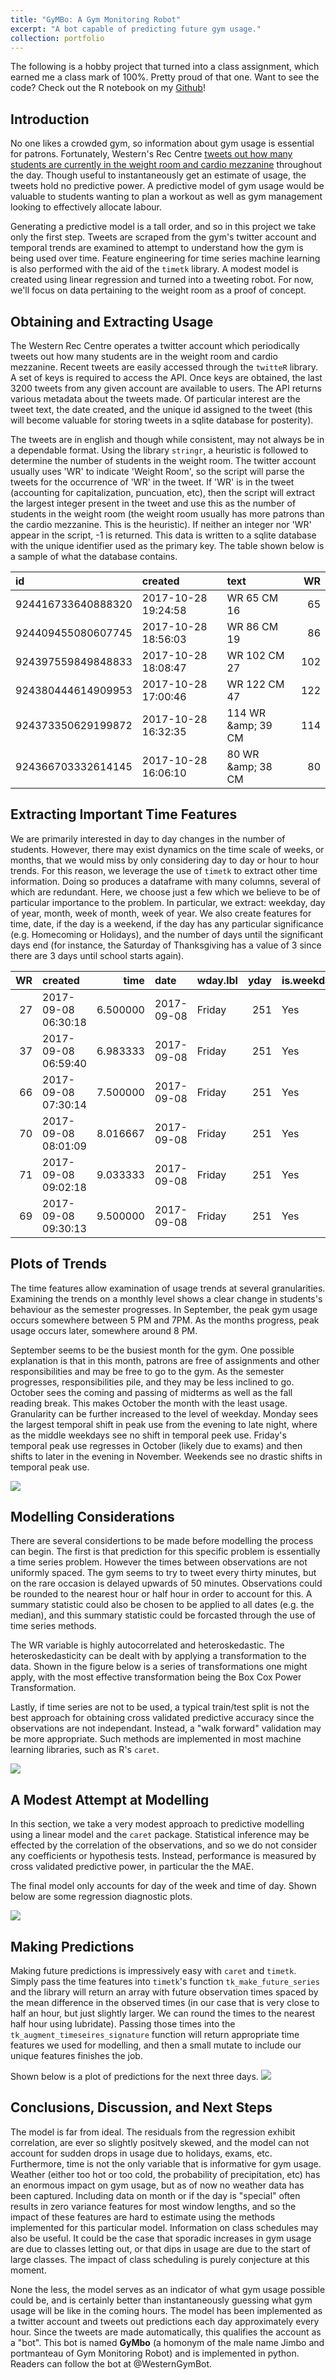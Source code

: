 ```yaml
---
title: "GyMBo: A Gym Monitoring Robot"
excerpt: "A bot capable of predicting future gym usage."
collection: portfolio
---
```







The following is a hobby project that turned into a class assignment, which earned me a class mark of 100%.  Pretty proud of that one.  Want to see the code?  Check out the R notebook on my [Github](https://github.com/Dpananos/GymBo)!


## Introduction

No one likes a crowded gym, so information about gym usage is essential for patrons.  Fortunately, Western's Rec Centre [tweets out how many students are currently in the weight room and cardio mezzanine](https://twitter.com/WesternWeightRm?lang=en) throughout the day.  Though useful to instantaneously get an estimate of usage, the tweets hold no predictive power.  A predictive model of gym usage would be valuable to students wanting to plan a workout as well as gym management looking to effectively allocate labour. 


Generating a predictive model is a tall order, and so in this project we take only the first step.  Tweets are scraped from the gym's twitter account and temporal trends are examined to attempt to understand how the gym is being used over time.  Feature engineering for time series machine learning is also performed with the aid of the `timetk` library.  A modest model is created using linear regression and turned into a tweeting robot. For now, we'll focus on data pertaining to the weight room as a proof of concept.

## Obtaining and Extracting Usage 

The Western Rec Centre operates a twitter account which periodically tweets out how many students are in the weight room and cardio mezzanine.  Recent tweets are easily accessed through the `twitteR` library.  A set of keys is required to access the API.  Once keys are obtained, the last 3200 tweets from any given account are available to users.  The API returns various metadata about the tweets made.  Of particular interest are the tweet text, the date created, and the unique id assigned to the tweet (this will become valuable for storing tweets in a sqlite database for posterity). 

The tweets are in english and though while consistent, may not always be in a dependable format. Using the library `stringr`, a heuristic is followed to determine the number of students in the weight room.  The twitter account usually uses 'WR' to indicate 'Weight Room', so the script will parse the tweets for the occurrence of 'WR' in the tweet.  If 'WR' is in the tweet (accounting for capitalization, puncuation, etc), then the script will extract the largest integer present in the tweet and use this as the number of students in the weight room (the weight room usually has more patrons than the cardio mezzanine.  This is the heuristic).  If neither an integer nor 'WR' appear in the script, -1 is returned.  This data is written to a sqlite database with the unique identifier used as the primary key.  The table shown below is a sample of what the database contains.





<table class="table" style="margin-left: auto; margin-right: auto;">
<thead><tr>
<th style="text-align:left;"> id </th>
   <th style="text-align:left;"> created </th>
   <th style="text-align:left;"> text </th>
   <th style="text-align:right;"> WR </th>
  </tr></thead>
<tbody>
<tr>
<td style="text-align:left;"> 924416733640888320 </td>
   <td style="text-align:left;"> 2017-10-28 19:24:58 </td>
   <td style="text-align:left;"> WR 65 CM 16 </td>
   <td style="text-align:right;"> 65 </td>
  </tr>
<tr>
<td style="text-align:left;"> 924409455080607745 </td>
   <td style="text-align:left;"> 2017-10-28 18:56:03 </td>
   <td style="text-align:left;"> WR 86 CM 19 </td>
   <td style="text-align:right;"> 86 </td>
  </tr>
<tr>
<td style="text-align:left;"> 924397559849848833 </td>
   <td style="text-align:left;"> 2017-10-28 18:08:47 </td>
   <td style="text-align:left;"> WR 102 CM 27 </td>
   <td style="text-align:right;"> 102 </td>
  </tr>
<tr>
<td style="text-align:left;"> 924380444614909953 </td>
   <td style="text-align:left;"> 2017-10-28 17:00:46 </td>
   <td style="text-align:left;"> WR 122 CM 47 </td>
   <td style="text-align:right;"> 122 </td>
  </tr>
<tr>
<td style="text-align:left;"> 924373350629199872 </td>
   <td style="text-align:left;"> 2017-10-28 16:32:35 </td>
   <td style="text-align:left;"> 114 WR &amp;amp; 39 CM </td>
   <td style="text-align:right;"> 114 </td>
  </tr>
<tr>
<td style="text-align:left;"> 924366703332614145 </td>
   <td style="text-align:left;"> 2017-10-28 16:06:10 </td>
   <td style="text-align:left;"> 80 WR &amp;amp; 38 CM </td>
   <td style="text-align:right;"> 80 </td>
  </tr>
</tbody>
</table>


## Extracting Important Time Features

We are primarily interested in day to day changes in the number of students.  However, there may exist dynamics on the time scale of weeks, or months, that we would miss by only considering day to day or hour to hour trends.  For this reason, we leverage the use of `timetk` to extract other time information.  Doing so produces a dataframe with many columns, several of which are redundant.  Here, we choose just a few which we believe to be of particular importance to the problem.  In particular, we extract: weekday, day of year, month, week of month, week of year.  We also create features for time, date, if the day is a weekend, if the day has any particular significance (e.g. Homecoming or Holidays), and the number of days until the significant days end (for instance, the Saturday of Thanksgiving has a value of 3 since there are 3 days until school starts again).



<table class="table" style="margin-left: auto; margin-right: auto;">
<thead><tr>
<th style="text-align:right;"> WR </th>
   <th style="text-align:left;"> created </th>
   <th style="text-align:right;"> time </th>
   <th style="text-align:left;"> date </th>
   <th style="text-align:left;"> wday.lbl </th>
   <th style="text-align:right;"> yday </th>
   <th style="text-align:left;"> is.weekday </th>
   <th style="text-align:left;"> month.lbl </th>
   <th style="text-align:right;"> mweek </th>
   <th style="text-align:right;"> week </th>
   <th style="text-align:right;"> remaining </th>
   <th style="text-align:left;"> is.special </th>
  </tr></thead>
<tbody>
<tr>
<td style="text-align:right;"> 27 </td>
   <td style="text-align:left;"> 2017-09-08 06:30:18 </td>
   <td style="text-align:right;"> 6.500000 </td>
   <td style="text-align:left;"> 2017-09-08 </td>
   <td style="text-align:left;"> Friday </td>
   <td style="text-align:right;"> 251 </td>
   <td style="text-align:left;"> Yes </td>
   <td style="text-align:left;"> September </td>
   <td style="text-align:right;"> 2 </td>
   <td style="text-align:right;"> 36 </td>
   <td style="text-align:right;"> 0 </td>
   <td style="text-align:left;"> No </td>
  </tr>
<tr>
<td style="text-align:right;"> 37 </td>
   <td style="text-align:left;"> 2017-09-08 06:59:40 </td>
   <td style="text-align:right;"> 6.983333 </td>
   <td style="text-align:left;"> 2017-09-08 </td>
   <td style="text-align:left;"> Friday </td>
   <td style="text-align:right;"> 251 </td>
   <td style="text-align:left;"> Yes </td>
   <td style="text-align:left;"> September </td>
   <td style="text-align:right;"> 2 </td>
   <td style="text-align:right;"> 36 </td>
   <td style="text-align:right;"> 0 </td>
   <td style="text-align:left;"> No </td>
  </tr>
<tr>
<td style="text-align:right;"> 66 </td>
   <td style="text-align:left;"> 2017-09-08 07:30:14 </td>
   <td style="text-align:right;"> 7.500000 </td>
   <td style="text-align:left;"> 2017-09-08 </td>
   <td style="text-align:left;"> Friday </td>
   <td style="text-align:right;"> 251 </td>
   <td style="text-align:left;"> Yes </td>
   <td style="text-align:left;"> September </td>
   <td style="text-align:right;"> 2 </td>
   <td style="text-align:right;"> 36 </td>
   <td style="text-align:right;"> 0 </td>
   <td style="text-align:left;"> No </td>
  </tr>
<tr>
<td style="text-align:right;"> 70 </td>
   <td style="text-align:left;"> 2017-09-08 08:01:09 </td>
   <td style="text-align:right;"> 8.016667 </td>
   <td style="text-align:left;"> 2017-09-08 </td>
   <td style="text-align:left;"> Friday </td>
   <td style="text-align:right;"> 251 </td>
   <td style="text-align:left;"> Yes </td>
   <td style="text-align:left;"> September </td>
   <td style="text-align:right;"> 2 </td>
   <td style="text-align:right;"> 36 </td>
   <td style="text-align:right;"> 0 </td>
   <td style="text-align:left;"> No </td>
  </tr>
<tr>
<td style="text-align:right;"> 71 </td>
   <td style="text-align:left;"> 2017-09-08 09:02:18 </td>
   <td style="text-align:right;"> 9.033333 </td>
   <td style="text-align:left;"> 2017-09-08 </td>
   <td style="text-align:left;"> Friday </td>
   <td style="text-align:right;"> 251 </td>
   <td style="text-align:left;"> Yes </td>
   <td style="text-align:left;"> September </td>
   <td style="text-align:right;"> 2 </td>
   <td style="text-align:right;"> 36 </td>
   <td style="text-align:right;"> 0 </td>
   <td style="text-align:left;"> No </td>
  </tr>
<tr>
<td style="text-align:right;"> 69 </td>
   <td style="text-align:left;"> 2017-09-08 09:30:13 </td>
   <td style="text-align:right;"> 9.500000 </td>
   <td style="text-align:left;"> 2017-09-08 </td>
   <td style="text-align:left;"> Friday </td>
   <td style="text-align:right;"> 251 </td>
   <td style="text-align:left;"> Yes </td>
   <td style="text-align:left;"> September </td>
   <td style="text-align:right;"> 2 </td>
   <td style="text-align:right;"> 36 </td>
   <td style="text-align:right;"> 0 </td>
   <td style="text-align:left;"> No </td>
  </tr>
</tbody>
</table>


## Plots of Trends

The time features allow examination of usage trends at several granularities.  Examining the trends on a monthly level shows a clear change in students's behaviour as the semester progresses.  In September, the peak gym usage occurs somewhere between 5 PM and 7PM.  As the months progress, peak usage occurs later, somewhere around 8 PM.  

September seems to be the busiest month for the gym.  One possible explanation is that in this month, patrons are free of assignments and other responsibilities and may be free to go to the gym.  As the semester progresses, responsibilities pile, and they may be less inclined to go.  October sees the coming and passing of midterms as well as the fall reading break. This makes October the month with the least usage.  Granularity can be further increased to the level of weekday.  Monday sees the largest temporal shift in peak use from the evening to late night, where as the middle weekdays see no shift in temporal peek use.  Friday's 
temporal peak use regresses in October (likely due to exams) and then shifts to later in the evening in November.  Weekends see no drastic shifts in temporal peak use.


<img src="/images/portfolio/Gymbo/unnamed-chunk-5-1.png"  />


## Modelling Considerations

There are several considertions to be made before modelling the process can begin.  The first is that prediction for this specific problem is essentially a time series problem. However the times between observations are not uniformly spaced. The gym seems to try to tweet every thirty minutes, but on the rare occasion is delayed upwards of 50 minutes.  Observations could be rounded to the nearest hour or half hour in order to account for this. A summary statistic could also be chosen to be applied to all dates (e.g. the median), and this summary statistic could be forcasted through the use of time series methods.

The WR variable is highly autocorrelated and heteroskedastic.  The heteroskedasticity can be dealt with by applying a transformation to the data.  Shown in the figure below is a series of transformations one might apply, with the most effective transformation being the Box Cox Power Transformation.

Lastly, if time series are not to be used, a typical train/test split is not the best approach for obtaining cross validated predictive accuracy since the observations are not independant.  Instead, a "walk forward" validation may be more appropriate.  Such methods are implemented in most machine learning libraries, such as R's `caret`.

<img src="/images/portfolio/Gymbo/unnamed-chunk-6-1.png" />

## A Modest Attempt at Modelling

In this section, we take a very modest approach to predictive modelling using a linear model and the `caret` package.  Statistical inference may be effected by the correlation of the observations, and so we do not consider any coefficients or hypothesis tests.  Instead, performance is measured by cross validated predictive power, in particular the the MAE.

The final model only accounts for day of the week and time of day.  Shown below are some regression diagnostic plots.






<img src="/images/portfolio/Gymbo/unnamed-chunk-8-1.png" />







## Making Predictions

Making future predictions is impressively easy with `caret` and `timetk`.  Simply pass the time features into `timetk`'s function `tk_make_future_series` and the library will return an array with future observation times spaced by the mean difference in the observed times (in our case that is very close to half an hour, but just slightly larger.  We can round the times to the nearest half hour using lubridate).  Passing those times into the `tk_augment_timeseires_signature` function will return appropriate time features we used for modelling, and then a small mutate to include our unique features finishes the job.

Shown below is a plot of predictions for the next three days.
<img src="/images/portfolio/Gymbo//unnamed-chunk-9-1.png" />

## Conclusions, Discussion, and Next Steps

The model is far from ideal. The residuals from the regression exhibit correlation, are ever so slightly positvely skewed, and the model can not account for sudden drops in usage due to holidays, exams, etc.  Furthermore, time is not the only variable that is informative for gym usage.  Weather (either too hot or too cold, the probability of precipitation, etc) has an enormous impact on gym usage, but as of now no weather data has been captured.  Including data on month or if the day is "special" often results in zero variance features for most window lengths, and so the impact of these features are hard to estimate using the methods implemented for this particular model.  Information on class schedules may also be useful.  It could be the case that sporadic increases in gym usage are due to classes letting out, or that dips in usage are due to the start of large classes.  The impact of class scheduling is purely conjecture at this moment.



None the less, the model serves as an indicator of what gym usage possible could be, and is certainly better than instantaneously guessing what gym usage will be like in the coming hours.  The model has been implemented as a twitter account and tweets out predictions each day approximately every hour.  Since the tweets are made automatically, this qualifies the account as a "bot".  This bot is named **GyMbo** (a homonym of the male name Jimbo and portmanteau of Gym Monitoring Robot) and is implemented in python.  Readers can follow the bot at @WesternGymBot.


